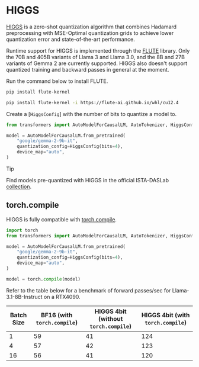 <!--Copyright 2024 The HuggingFace Team. All rights reserved.

Licensed under the Apache License, Version 2.0 (the "License"); you may not use this file except in compliance with
the License. You may obtain a copy of the License at

http://www.apache.org/licenses/LICENSE-2.0

Unless required by applicable law or agreed to in writing, software distributed under the License is distributed on
an "AS IS" BASIS, WITHOUT WARRANTIES OR CONDITIONS OF ANY KIND, either express or implied. See the License for the
specific language governing permissions and limitations under the License.

⚠️ Note that this file is in Markdown but contain specific syntax for our doc-builder (similar to MDX) that may not be
rendered properly in your Markdown viewer.

-->

# HIGGS

[HIGGS](https://arxiv.org/abs/2411.17525) is a zero-shot quantization algorithm that combines Hadamard preprocessing with MSE-Optimal quantization grids to achieve lower quantization error and state-of-the-art performance.

Runtime support for HIGGS is implemented through the [FLUTE](https://github.com/HanGuo97/flute) library. Only the 70B and 405B variants of Llama 3 and Llama 3.0, and the 8B and 27B variants of Gemma 2 are currently supported. HIGGS also doesn't support quantized training and backward passes in general at the moment.

Run the command below to install FLUTE.

<hfoptions id="install">
<hfoption id="CUDA 12.1">

```bash
pip install flute-kernel
```

</hfoption>
<hfoption id="CUDA 11.8">

```bash
pip install flute-kernel -i https://flute-ai.github.io/whl/cu12.4
```

</hfoption>
</hfoptions>

Create a [`HiggsConfig`] with the number of bits to quantize a model to.

```python
from transformers import AutoModelForCausalLM, AutoTokenizer, HiggsConfig

model = AutoModelForCausalLM.from_pretrained(
    "google/gemma-2-9b-it",
    quantization_config=HiggsConfig(bits=4),
    device_map="auto",
)
```

> [!TIP]
> Find models pre-quantized with HIGGS in the official ISTA-DASLab [collection](https://huggingface.co/collections/ISTA-DASLab/higgs-675308e432fd56b7f6dab94e).

## torch.compile

HIGGS is fully compatible with [torch.compile](https://pytorch.org/tutorials/intermediate/torch_compile_tutorial.html).

```python
import torch
from transformers import AutoModelForCausalLM, AutoTokenizer, HiggsConfig

model = AutoModelForCausalLM.from_pretrained(
    "google/gemma-2-9b-it",
    quantization_config=HiggsConfig(bits=4),
    device_map="auto",
)

model = torch.compile(model)
```

Refer to the table below for a benchmark of forward passes/sec for Llama-3.1-8B-Instruct on a RTX4090.

| Batch Size | BF16 (with `torch.compile`) | HIGGS 4bit (without `torch.compile`) | HIGGS 4bit (with `torch.compile`) |
|------------|-----------------------------|----------------------------------|-----------------------------------|
| 1          | 59                          | 41                               | 124                               |
| 4          | 57                          | 42                               | 123                               |
| 16         | 56                          | 41                               | 120                               |
